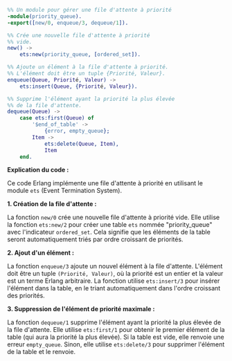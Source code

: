 ```erlang
%% Un module pour gérer une file d'attente à priorité
-module(priority_queue).
-export([new/0, enqueue/3, dequeue/1]).

%% Crée une nouvelle file d'attente à priorité
%% vide.
new() ->
    ets:new(priority_queue, [ordered_set]).

%% Ajoute un élément à la file d'attente à priorité.
%% L'élément doit être un tuple {Priorité, Valeur}.
enqueue(Queue, Priorité, Valeur) ->
    ets:insert(Queue, {Priorité, Valeur}).

%% Supprime l'élément ayant la priorité la plus élevée
%% de la file d'attente.
dequeue(Queue) ->
    case ets:first(Queue) of
        '$end_of_table' ->
            {error, empty_queue};
        Item ->
            ets:delete(Queue, Item),
            Item
    end.
```

**Explication du code :**

Ce code Erlang implémente une file d'attente à priorité en utilisant le module `ets` (Event Termination System).

**1. Création de la file d'attente :**

La fonction `new/0` crée une nouvelle file d'attente à priorité vide. Elle utilise la fonction `ets:new/2` pour créer une table `ets` nommée "priority_queue" avec l'indicateur `ordered_set`. Cela signifie que les éléments de la table seront automatiquement triés par ordre croissant de priorités.

**2. Ajout d'un élément :**

La fonction `enqueue/3` ajoute un nouvel élément à la file d'attente. L'élément doit être un tuple `(Priorité, Valeur)`, où la priorité est un entier et la valeur est un terme Erlang arbitraire. La fonction utilise `ets:insert/3` pour insérer l'élément dans la table, en le triant automatiquement dans l'ordre croissant des priorités.

**3. Suppression de l'élément de priorité maximale :**

La fonction `dequeue/1` supprime l'élément ayant la priorité la plus élevée de la file d'attente. Elle utilise `ets:first/1` pour obtenir le premier élément de la table (qui aura la priorité la plus élevée). Si la table est vide, elle renvoie une erreur `empty_queue`. Sinon, elle utilise `ets:delete/3` pour supprimer l'élément de la table et le renvoie.